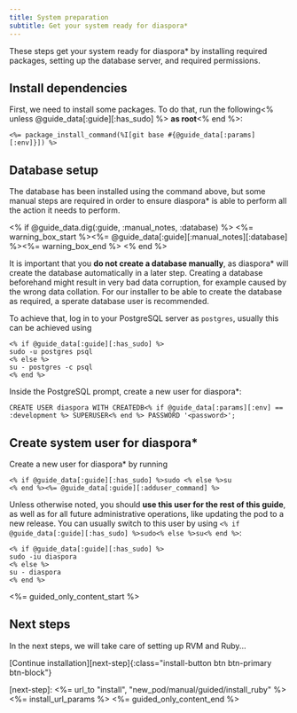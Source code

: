 ```yaml
---
title: System preparation
subtitle: Get your system ready for diaspora*
---
```


These steps get your system ready for diaspora\* by installing required packages, setting up the database server, and required permissions.

## Install dependencies

First, we need to install some packages. To do that, run the following<% unless @guide_data[:guide][:has_sudo] %> **as root**<% end %>:

~~~
<%= package_install_command(%I[git base #{@guide_data[:params][:env]}]) %>
~~~

## Database setup

The database has been installed using the command above, but some manual steps are required in order to ensure diaspora\* is able to perform all the action it needs to perform.

<% if @guide_data.dig(:guide, :manual_notes, :database) %>
<%= warning_box_start %><%= @guide_data[:guide][:manual_notes][:database] %><%= warning_box_end %>
<% end %>

It is important that you **do not create a database manually**, as diaspora\* will create the database automatically in a later step. Creating a database beforehand might result in very bad data corruption, for example caused by the wrong data collation. For our installer to be able to create the database as required, a sperate database user is recommended.

To achieve that, log in to your PostgreSQL server as `postgres`, usually this can be achieved using

~~~
<% if @guide_data[:guide][:has_sudo] %>
sudo -u postgres psql
<% else %>
su - postgres -c psql
<% end %>
~~~

Inside the PostgreSQL prompt, create a new user for diaspora\*:

~~~
CREATE USER diaspora WITH CREATEDB<% if @guide_data[:params][:env] == :development %> SUPERUSER<% end %> PASSWORD '<password>';
~~~

## Create system user for diaspora\*

Create a new user for diaspora\* by running

~~~
<% if @guide_data[:guide][:has_sudo] %>sudo <% else %>su
<% end %><%= @guide_data[:guide][:adduser_command] %>

~~~

Unless otherwise noted, you should **use this user for the rest of this guide**, as well as for all future administrative operations, like updating the pod to a new release.
You can usually switch to this user by using `<% if @guide_data[:guide][:has_sudo] %>sudo<% else %>su<% end %>`:

~~~
<% if @guide_data[:guide][:has_sudo] %>
sudo -iu diaspora
<% else %>
su - diaspora
<% end %>
~~~

<%= guided_only_content_start %>
## Next steps

In the next steps, we will take care of setting up RVM and Ruby...

[Continue installation][next-step]{:class="install-button btn btn-primary btn-block"}

[next-step]: <%= url_to "install", "new_pod/manual/guided/install_ruby" %><%= install_url_params %>
<%= guided_only_content_end %>
